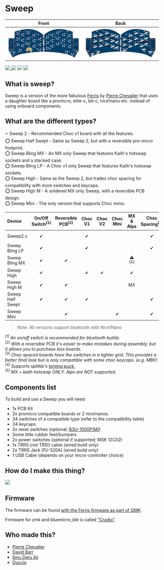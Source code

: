 # Sweep

| Front | Back |
| :---: | :---: |
| ![front](/gallery/front.png) | ![back](/gallery/back.png) |

<span>
  <a href="https://discord.gg/czXcTXbsgU">
    <img src="https://discordapp.com/api/guilds/669011382284451861/widget.png?style=shield">
  </a>
  <img src="https://img.shields.io/github/last-commit/davidphilipbarr/sweep">
  <img src="https://img.shields.io/github/v/release/davidphilipbarr/sweep?include_prereleases&color=success">
  <img src="https://img.shields.io/static/v1?label=license&message=SHL-2.1&color=success">
</span>

## What is sweep?

Sweep is a version of the more fabulous [Ferris](https://github.com/pierrechevalier83/ferris) by [Pierre Chevalier](https://github.com/pierrechevalier83/) that uses a daughter board like a promicro, elite-c, bit-c, nice!nano etc. instead of using onboard components.

## What are the different types?

⭐ Sweep 2 - Recommended Choc v1 board with all the features.  
⭕ Sweep Half Swept - Same as Sweep 2, but with a reversible pro-micro footprint.  
⭕ Sweep Bling MX - An MX only Sweep that features Kailh's hotswap sockets and a stacked case.  
⭕ Sweep Bling LP - A Choc v1 only Sweep that features Kailh's hotswap sockets.  
⭕ Sweep High - Same as the Sweep 2, but trades choc spacing for compatibility with more switches and keycaps.  
⭕ Sweep High M - A soldered MX only Sweep, with a reversible PCB design.  
⭕ Sweep Mini - The only version that supports Choc minis.  

| Device | On/Off Switch<sup>[1]</sup> | Reversible PCB<sup>[2]</sup> | Choc V1 | Choc V2 | Choc Mini | MX & Alps | Choc Spacing<sup>[3]</sup> | Tenting<sup>[4]</sup> | Hot Swap |
| :--- | :---: | :---: | :---: | :---: | :---: | :---: | :---: | :---: | :---: |
| Sweep2.x          | ✔ |   | ✔ |   |   |   | ✔ | ✔ | Mill-Max (optional) |
| Sweep Bling LP    | ✔ |   | ✔ |   |   |   | ✔ | ✔ | Kailh (required) |
| Sweep Bling MX    | ✔ | ✔ |   |   |   | ⚠<br/><sup>[5]</sup> |   | ✔ | Kailh (required) |
| Sweep High        | ✔ |   | ✔ | ✔ |   | ✔ |   | ✔ |
| Sweep High M      | ✔ | ✔ |   |   |   | MX |   | ✔ |   |
| Sweep Half Swept  | ✔ | ✔ | ✔ |   |   |   | ✔ | ✔ | Mill-Max (optional) |
| Sweep Mini        |   | ✔ |   |   | ✔ |   | ✔ |   |

> Note: All versions support bluetooth with Nice!Nano

*<sup>[1]</sup> An on/off switch is recommended for bluetooth builds.*  
*<sup>[2]</sup> With a reversible PCB it's easier to make mistakes during assembly, but it allows you to purchase less boards.*  
*<sup>[3]</sup> Choc spaced boards have the switches in a tighter grid. This provides a better final look but is only compatible with some choc keycaps. (e.g. MBK)*  
*<sup>[4]</sup> Supports splitkb's [tenting puck.](https://splitkb.com/products/tenting-puck?_pos=1&_psq=tenting%20&_ss=e&_v=1.0)*  
*<sup>[5]</sup> MX + kailh hotswap ONLY. Alps are NOT supported.*  

## Components list

To build and use a Sweep you will need:

* 1x PCB Kit
* 2x promicro compatible boards or 2 nice!nanos.
* 34 switches of a compatible type (refer to the compatibility table)
* 34 keycaps
* 2x reset switches (optional; [B3U-1000P(M)](https://github.com/davidphilipbarr/Sweep/issues/20))
* Some little rubber feet/bumpers
* 2x power switches (optional if supported; MSK 12C02)
* 1x TRRS (not TRS!) cable (wired build only)
* 2x TRRS Jack [PJ-320A] (wired build only)
* 1 USB Cable (depends on your micro-controller choice)

## How do I make this thing?

<a href="https://www.youtube.com/watch?v=fBPu7AyDtkM" target="_blank">
  <img src="https://gist.githubusercontent.com/duckyb/337340baa1f0c8bcc06fef7b3b57242b/raw/97e6e0748dd1b8a3fb54fac0a88e84e6b6e0e10a/build-guide-button.svg" height="44">
</a>

## Firmware

The firmware can be found [with the Ferris  firmware as part of QMK](https://github.com/qmk/qmk_firmware/tree/master/keyboards/ferris/sweep).

Firmware for zmk and bluemicro_ble is called ["Cradio"](https://zmk.dev/docs/hardware/).

## Who made this?

* [Pierre Chevalier](https://github.com/pierrechevalier83)
* [David Barr](https://github.com/davidphilipbarr)
* [Ibnu Daru Aji](https://github.com/ibnuda/)
* [Duccio](https://github.com/duckyb)
